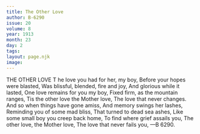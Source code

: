 ```yaml
---
title: The Other Love
author: B-6290
issue: 20
volume: 8
year: 1913
month: 23
day: 2
tags:
layout: page.njk
image:
---
```

THE OTHER LOVE T   he love you had for her, my boy, Before your hopes were blasted,    Was blissful, blended, fire and joy,    And glorious while it lasted,    One love remains for you my boy,    Fixed firm, as the mountain ranges,    Tis the other love the Mother love,   The love that never changes.       And so when things have gone amiss,    And memory swings her lashes,    Reminding you of some mad bliss,    That turned to dead sea ashes,   Like some small boy you creep back home,    To find where grief assails you,    The other love, the Mother love,    The love that never fails you,    —B 6290. 

